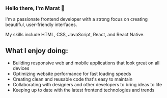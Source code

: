 ### Hello there, I'm Marat 👋

I'm a passionate frontend developer with a strong focus on creating beautiful, user-friendly interfaces. 

My skills include HTML, CSS, JavaScript, React, and React Native. 

## What I enjoy doing:
- Building responsive web and mobile applications that look great on all devices
- Optimizing website performance for fast loading speeds
- Creating clean and reusable code that's easy to maintain
- Collaborating with designers and other developers to bring ideas to life
- Keeping up to date with the latest frontend technologies and trends

